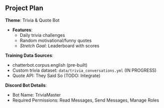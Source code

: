 ## Project Plan  
**Theme**: Trivia & Quote Bot  
- **Features**:  
   - Daily trivia challenges  
   - Random motivational/funny quotes  
   - *Stretch Goal*: Leaderboard with scores

**Training Data Sources**:  
- chatterbot.corpus.english (pre-built)  
- Custom trivia dataset: `data/trivia_conversations.yml` (IN PROGRESS)  
- Quote API: They Said So (TODO: Integrate)  

**Discord Bot Details**:  
- Bot Name: TriviaMaster  
- Required Permissions: Read Messages, Send Messages, Manage Roles  